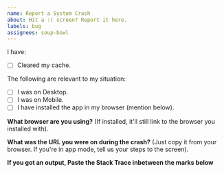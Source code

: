 ```yaml
---
name: Report a System Crash
about: Hit a :( screen? Report it here.
labels: bug
assignees: soup-bowl
---
```


I have:

- [ ]  Cleared my cache.

The following are relevant to my situation:

- [ ] I was on Desktop.
- [ ] I was on Mobile.
- [ ] I have installed the app in my browser (mention below).

**What browser are you using?**
(If installed, it'll still link to the browser you installed with).

**What was the URL you were on during the crash?**
(Just copy it from your browser. If you're in app mode, tell us your steps to the screen).

**If you got an output, Paste the Stack Trace inbetween the marks below**
```

```
